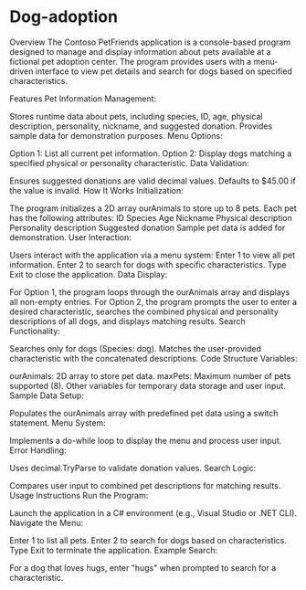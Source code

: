 # Dog-adoption
Overview
The Contoso PetFriends application is a console-based program designed to manage and display information about pets available at a fictional pet adoption center. The program provides users with a menu-driven interface to view pet details and search for dogs based on specified characteristics.

Features
Pet Information Management:

Stores runtime data about pets, including species, ID, age, physical description, personality, nickname, and suggested donation.
Provides sample data for demonstration purposes.
Menu Options:

Option 1: List all current pet information.
Option 2: Display dogs matching a specified physical or personality characteristic.
Data Validation:

Ensures suggested donations are valid decimal values. Defaults to $45.00 if the value is invalid.
How It Works
Initialization:

The program initializes a 2D array ourAnimals to store up to 8 pets. Each pet has the following attributes:
ID
Species
Age
Nickname
Physical description
Personality description
Suggested donation
Sample pet data is added for demonstration.
User Interaction:

Users interact with the application via a menu system:
Enter 1 to view all pet information.
Enter 2 to search for dogs with specific characteristics.
Type Exit to close the application.
Data Display:

For Option 1, the program loops through the ourAnimals array and displays all non-empty entries.
For Option 2, the program prompts the user to enter a desired characteristic, searches the combined physical and personality descriptions of all dogs, and displays matching results.
Search Functionality:

Searches only for dogs (Species: dog).
Matches the user-provided characteristic with the concatenated descriptions.
Code Structure
Variables:

ourAnimals: 2D array to store pet data.
maxPets: Maximum number of pets supported (8).
Other variables for temporary data storage and user input.
Sample Data Setup:

Populates the ourAnimals array with predefined pet data using a switch statement.
Menu System:

Implements a do-while loop to display the menu and process user input.
Error Handling:

Uses decimal.TryParse to validate donation values.
Search Logic:

Compares user input to combined pet descriptions for matching results.
Usage Instructions
Run the Program:

Launch the application in a C# environment (e.g., Visual Studio or .NET CLI).
Navigate the Menu:

Enter 1 to list all pets.
Enter 2 to search for dogs based on characteristics.
Type Exit to terminate the application.
Example Search:

For a dog that loves hugs, enter "hugs" when prompted to search for a characteristic.
